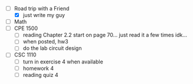 - [ ] Road trip with a Friend
	- [x] just write my guy
- [ ] Math
- [ ] CPE 1500
	 - [ ] reading Chapter 2.2 start on page 70... just read it a few times idk...
	 - [ ] when posted, hw3
	- [ ] do the lab circuit design
- [ ] CSC 1110
	- [ ] turn in exercise 4 when available
	- [ ] homework 4
	- [ ] reading quiz 4